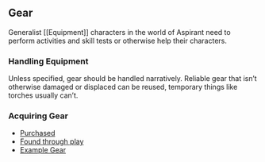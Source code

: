 ## Gear
Generalist [[Equipment]] characters in the world of Aspirant need to perform activities and skill tests or otherwise help their characters. 

### Handling Equipment
Unless specified, gear should be handled narratively. Reliable gear that isn’t otherwise damaged or displaced can be reused, temporary things like torches usually can’t.

### Acquiring Gear
* [Purchased](Services#Buying%20[Gear](Gear))
* [Found through play](Equipment#Looting)
* [Example Gear](Example-Gear)